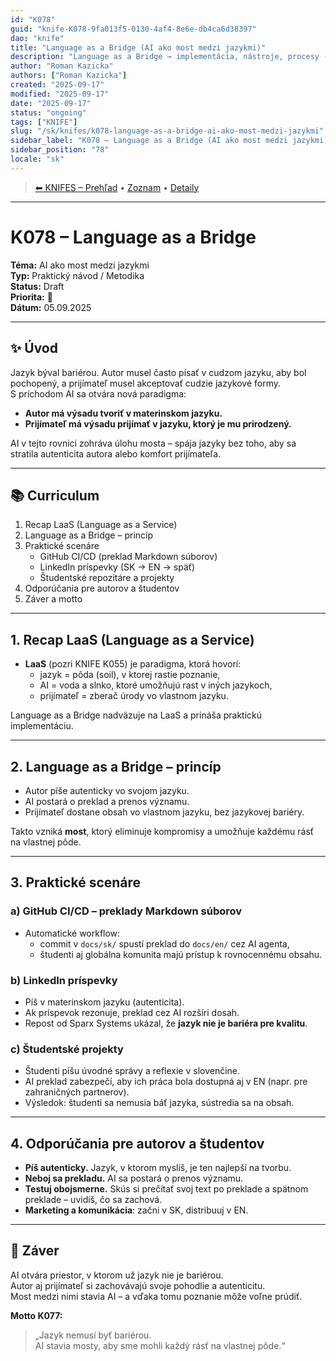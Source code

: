 ```yaml
---
id: "K078"
guid: "knife-K078-9fa013f5-0130-4af4-8e6e-db4ca6d38397"
dao: "knife"
title: "Language as a Bridge (AI ako most medzi jazykmi)"
description: "Language as a Bridge → implementácia, nástroje, procesy (ako)."
author: "Roman Kazicka"
authors: ["Roman Kazicka"]
created: "2025-09-17"
modified: "2025-09-17"
date: "2025-09-17"
status: "ongoing"
tags: ["KNIFE"]
slug: "/sk/knifes/k078-language-as-a-bridge-ai-ako-most-medzi-jazykmi"
sidebar_label: "K078 – Language as a Bridge (AI ako most medzi jazykmi)"
sidebar_position: "78"
locale: "sk"
---
```

<!-- body:start -->

<!-- nav:knifes -->
> [⬅ KNIFES – Prehľad](/sk/knifes/knifesOverview) • [Zoznam](../KNIFE_Overview_List.md) • [Detaily](../KNIFE_Overview_Details.md)
---

# K078 – Language as a Bridge  
**Téma:** AI ako most medzi jazykmi  
**Typ:** Praktický návod / Metodika  
**Status:** Draft  
**Priorita:** 🎯  
**Dátum:** 05.09.2025  

---

## ✨ Úvod
Jazyk býval bariérou. Autor musel často písať v cudzom jazyku, aby bol pochopený, a prijímateľ musel akceptovať cudzie jazykové formy.  
S príchodom AI sa otvára nová paradigma:  
- **Autor má výsadu tvoriť v materinskom jazyku.**  
- **Prijímateľ má výsadu prijímať v jazyku, ktorý je mu prirodzený.**  

AI v tejto rovnici zohráva úlohu mosta – spája jazyky bez toho, aby sa stratila autenticita autora alebo komfort prijímateľa.  

---

## 📚 Curriculum
1. Recap LaaS (Language as a Service)  
2. Language as a Bridge – princíp  
3. Praktické scenáre  
   - GitHub CI/CD (preklad Markdown súborov)  
   - LinkedIn príspevky (SK → EN → späť)  
   - Študentské repozitáre a projekty  
4. Odporúčania pre autorov a študentov  
5. Záver a motto  

---

## 1. Recap LaaS (Language as a Service)
- **LaaS** (pozri KNIFE K055) je paradigma, ktorá hovorí:  
  - jazyk = pôda (soil), v ktorej rastie poznanie,  
  - AI = voda a slnko, ktoré umožňujú rast v iných jazykoch,  
  - prijímateľ = zberač úrody vo vlastnom jazyku.  

Language as a Bridge nadväzuje na LaaS a prináša praktickú implementáciu.

---

## 2. Language as a Bridge – princíp
- Autor píše autenticky vo svojom jazyku.  
- AI postará o preklad a prenos významu.  
- Prijímateľ dostane obsah vo vlastnom jazyku, bez jazykovej bariéry.  

Takto vzniká **most**, ktorý eliminuje kompromisy a umožňuje každému rásť na vlastnej pôde.

---

## 3. Praktické scenáre

### a) GitHub CI/CD – preklady Markdown súborov
- Automatické workflow:  
  - commit v `docs/sk/` spustí preklad do `docs/en/` cez AI agenta,  
  - študenti aj globálna komunita majú prístup k rovnocennému obsahu.  

### b) LinkedIn príspevky
- Píš v materinskom jazyku (autenticita).  
- Ak príspevok rezonuje, preklad cez AI rozšíri dosah.  
- Repost od Sparx Systems ukázal, že **jazyk nie je bariéra pre kvalitu**.  

### c) Študentské projekty
- Študenti píšu úvodné správy a reflexie v slovenčine.  
- AI preklad zabezpečí, aby ich práca bola dostupná aj v EN (napr. pre zahraničných partnerov).  
- Výsledok: študenti sa nemusia báť jazyka, sústredia sa na obsah.  

---

## 4. Odporúčania pre autorov a študentov
- **Píš autenticky.** Jazyk, v ktorom myslíš, je ten najlepší na tvorbu.  
- **Neboj sa prekladu.** AI sa postará o prenos významu.  
- **Testuj obojsmerne.** Skús si prečítať svoj text po preklade a spätnom preklade – uvidíš, čo sa zachová.  
- **Marketing a komunikácia**: začni v SK, distribuuj v EN.  

---

## 📝 Záver
AI otvára priestor, v ktorom už jazyk nie je bariérou.  
Autor aj prijímateľ si zachovávajú svoje pohodlie a autenticitu.  
Most medzi nimi stavia AI – a vďaka tomu poznanie môže voľne prúdiť.  

**Motto K077:**  
> „Jazyk nemusí byť bariérou.  
> AI stavia mosty, aby sme mohli každý rásť na vlastnej pôde.“  